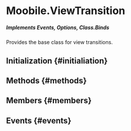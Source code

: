 Moobile.ViewTransition
================================================================================

##### Implements *Events*, *Options*, *Class.Binds*

Provides the base class for view transitions.

Initialization {#initialiation}
--------------------------------------------------------------------------------

Methods {#methods}
--------------------------------------------------------------------------------


Members {#members}
--------------------------------------------------------------------------------


Events {#events}
--------------------------------------------------------------------------------